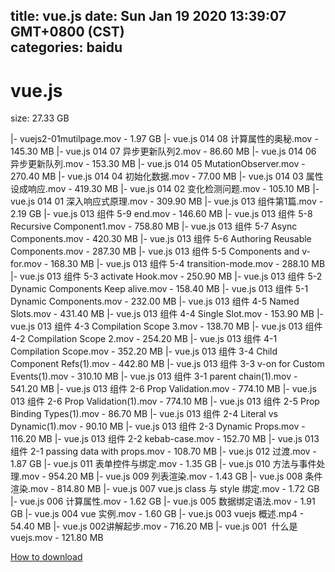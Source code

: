 
title: vue.js
date: Sun Jan 19 2020 13:39:07 GMT+0800 (CST)    
categories: baidu
---

# vue.js
size: 27.33 GB
 
 
|- vuejs2-01mutilpage.mov - 1.97 GB
|- vue.js 014 08 计算属性的奥秘.mov - 145.30 MB
|- vue.js 014 07 异步更新队列2.mov - 86.60 MB
|- vue.js 014 06 异步更新队列.mov - 153.30 MB
|- vue.js 014 05 MutationObserver.mov - 270.40 MB
|- vue.js 014 04 初始化数据.mov - 77.00 MB
|- vue.js 014 03 属性设成响应.mov - 419.30 MB
|- vue.js 014 02 变化检测问题.mov - 105.10 MB
|- vue.js 014 01 深入响应式原理.mov - 309.90 MB
|- vue.js 013 组件第1篇.mov - 2.19 GB
|- vue.js 013 组件 5-9 end.mov - 146.60 MB
|- vue.js 013 组件 5-8 Recursive Component1.mov - 758.80 MB
|- vue.js 013 组件 5-7 Async Components.mov - 420.30 MB
|- vue.js 013 组件 5-6 Authoring Reusable Components.mov - 287.30 MB
|- vue.js 013 组件 5-5 Components and v-for.mov - 168.30 MB
|- vue.js 013 组件 5-4 transition-mode.mov - 288.10 MB
|- vue.js 013 组件 5-3 activate Hook.mov - 250.90 MB
|- vue.js 013 组件 5-2 Dynamic Components Keep alive.mov - 158.40 MB
|- vue.js 013 组件 5-1 Dynamic Components.mov - 232.00 MB
|- vue.js 013 组件 4-5 Named Slots.mov - 431.40 MB
|- vue.js 013 组件 4-4 Single Slot.mov - 153.90 MB
|- vue.js 013 组件 4-3 Compilation Scope 3.mov - 138.70 MB
|- vue.js 013 组件 4-2 Compilation Scope 2.mov - 254.20 MB
|- vue.js 013 组件 4-1 Compilation Scope.mov - 352.20 MB
|- vue.js 013 组件 3-4 Child Component Refs(1).mov - 442.80 MB
|- vue.js 013 组件 3-3 v-on for Custom Events(1).mov - 310.10 MB
|- vue.js 013 组件 3-1 parent chain(1).mov - 541.20 MB
|- vue.js 013 组件 2-6 Prop Validation.mov - 774.10 MB
|- vue.js 013 组件 2-6 Prop Validation(1).mov - 774.10 MB
|- vue.js 013 组件 2-5 Prop Binding Types(1).mov - 86.70 MB
|- vue.js 013 组件 2-4 Literal vs Dynamic(1).mov - 90.10 MB
|- vue.js 013 组件 2-3 Dynamic Props.mov - 116.20 MB
|- vue.js 013 组件 2-2 kebab-case.mov - 152.70 MB
|- vue.js 013 组件 2-1 passing data with props.mov - 108.70 MB
|- vue.js 012 过渡.mov - 1.87 GB
|- vue.js 011 表单控件与绑定.mov - 1.35 GB
|- vue.js 010 方法与事件处理.mov - 954.20 MB
|- vue.js 009 列表渲染.mov - 1.43 GB
|- vue.js 008 条件渲染.mov - 814.80 MB
|- vue.js 007 vue.js class 与 style 绑定.mov - 1.72 GB
|- vue.js 006 计算属性.mov - 1.62 GB
|- vue.js 005 数据绑定语法.mov - 1.91 GB
|- vue.js 004 vue 实例.mov - 1.60 GB
|- vue.js 003 vuejs 概述.mp4 - 54.40 MB
|- vue.js 002讲解起步.mov - 716.20 MB
|- vue.js 001  什么是 vuejs.mov - 121.80 MB

[How to download](https://bpcam.bemobtrk.com/go/2ceec3aa-1ca2-46d6-b9ff-aaa5c184517c?jno=4616)